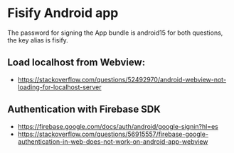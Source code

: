 # Fisify Android app

The password for signing the App bundle is android15 for both questions, the key alias is fisify.

## Load localhost from Webview:
- https://stackoverflow.com/questions/52492970/android-webview-not-loading-for-localhost-server

## Authentication with Firebase SDK
- https://firebase.google.com/docs/auth/android/google-signin?hl=es
- https://stackoverflow.com/questions/56915557/firebase-google-authentication-in-web-does-not-work-on-android-app-webview